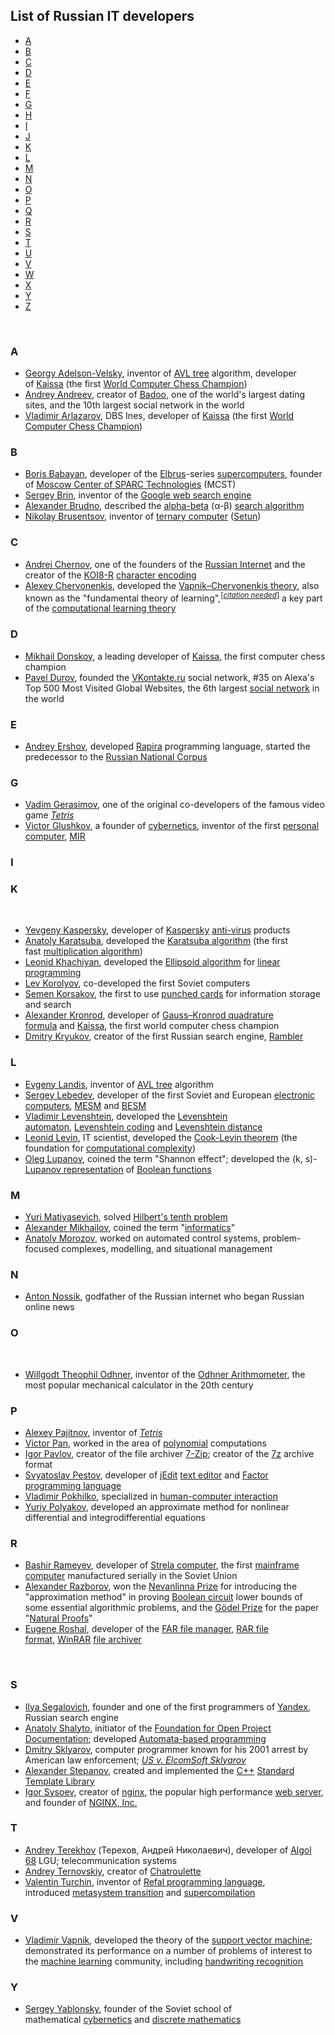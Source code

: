 <h2>List of Russian IT developers </h2>

<ul>
<li><a href="#A">A</a></li>
<li><a href="#B">B</a></li>
<li><a href="#C">C</a></li>
<li><a href="#D">D</a></li>
<li><a href="#E">E</a></li>
<li><a href="#F">F</a></li>
<li><a href="#G">G</a></li>
<li><a href="#H">H</a></li>
<li><a href="#I">I</a></li>
<li><a href="#J">J</a></li>
<li><a href="#K">K</a></li>
<li><a href="#L">L</a></li>
<li><a href="#M">M</a></li>
<li><a href="#N">N</a></li>
<li><a href="#O">O</a></li>
<li><a href="#P">P</a></li>
<li><a href="#Q">Q</a></li>
<li><a href="#R">R</a></li>
<li><a href="#S">S</a></li>
<li><a href="#T">T</a></li>
<li><a href="#U">U</a></li>
<li><a href="#V">V</a></li>
<li><a href="#W">W</a></li>
<li><a href="#X">X</a></li>
<li><a href="#Y">Y</a></li>
<li><a href="#Z">Z</a></li>
</ul>
</br>
<h3><span id="A" class="mw-headline">A</span></h3>
<ul>
<li><a title="Georgy Adelson-Velsky" href="https://en.wikipedia.org/wiki/Georgy_Adelson-Velsky">Georgy Adelson-Velsky</a>, inventor of&nbsp;<a title="AVL tree" href="https://en.wikipedia.org/wiki/AVL_tree">AVL tree</a>&nbsp;algorithm, developer of&nbsp;<a title="Kaissa" href="https://en.wikipedia.org/wiki/Kaissa">Kaissa</a>&nbsp;(the first&nbsp;<a class="mw-redirect" title="World Computer Chess Champion" href="https://en.wikipedia.org/wiki/World_Computer_Chess_Champion">World Computer Chess Champion</a>)</li>
<li><a title="Andrey Andreev" href="https://en.wikipedia.org/wiki/Andrey_Andreev">Andrey Andreev</a>, creator of&nbsp;<a title="Badoo" href="https://en.wikipedia.org/wiki/Badoo">Badoo</a>, one of the world's largest dating sites, and the 10th largest social network in the world</li>
<li><a title="Vladimir Arlazarov" href="https://en.wikipedia.org/wiki/Vladimir_Arlazarov">Vladimir Arlazarov</a>, DBS Ines, developer of&nbsp;<a title="Kaissa" href="https://en.wikipedia.org/wiki/Kaissa">Kaissa</a>&nbsp;(the first&nbsp;<a class="mw-redirect" title="World Computer Chess Champion" href="https://en.wikipedia.org/wiki/World_Computer_Chess_Champion">World Computer Chess Champion</a>)</li>
</ul>
<h3><span id="B" class="mw-headline">B</span></h3>
<ul>
<li><a title="Boris Babayan" href="https://en.wikipedia.org/wiki/Boris_Babayan">Boris Babayan</a>, developer of the&nbsp;<a title="Elbrus (computer)" href="https://en.wikipedia.org/wiki/Elbrus_(computer)">Elbrus</a>-series&nbsp;<a title="Supercomputer" href="https://en.wikipedia.org/wiki/Supercomputer">supercomputers</a>, founder of&nbsp;<a class="mw-redirect" title="Moscow Center of SPARC Technologies" href="https://en.wikipedia.org/wiki/Moscow_Center_of_SPARC_Technologies">Moscow Center of SPARC Technologies</a>&nbsp;(MCST)</li>
<li><a title="Sergey Brin" href="https://en.wikipedia.org/wiki/Sergey_Brin">Sergey Brin</a>, inventor of the&nbsp;<a class="mw-redirect" title="Google web search engine" href="https://en.wikipedia.org/wiki/Google_web_search_engine">Google web search engine</a></li>
<li><a title="Alexander Brudno" href="https://en.wikipedia.org/wiki/Alexander_Brudno">Alexander Brudno</a>, described the&nbsp;<a class="mw-redirect" title="Alpha-beta pruning" href="https://en.wikipedia.org/wiki/Alpha-beta_pruning">alpha-beta</a>&nbsp;(&alpha;-&beta;)&nbsp;<a title="Search algorithm" href="https://en.wikipedia.org/wiki/Search_algorithm">search algorithm</a></li>
<li><a title="Nikolay Brusentsov" href="https://en.wikipedia.org/wiki/Nikolay_Brusentsov">Nikolay Brusentsov</a>, inventor of&nbsp;<a title="Ternary computer" href="https://en.wikipedia.org/wiki/Ternary_computer">ternary computer</a>&nbsp;(<a title="Setun" href="https://en.wikipedia.org/wiki/Setun">Setun</a>)</li>
</ul>
<h3><span id="C" class="mw-headline">C</span></h3>
<ul>
<li><a title="Andrei Chernov" href="https://en.wikipedia.org/wiki/Andrei_Chernov">Andrei Chernov</a>, one of the founders of the&nbsp;<a title="Internet in Russian" href="https://en.wikipedia.org/wiki/Internet_in_Russian">Russian Internet</a>&nbsp;and the creator of the&nbsp;<a title="KOI8-R" href="https://en.wikipedia.org/wiki/KOI8-R">KOI8-R</a>&nbsp;<a title="Character encoding" href="https://en.wikipedia.org/wiki/Character_encoding">character encoding</a></li>
<li><a title="Alexey Chervonenkis" href="https://en.wikipedia.org/wiki/Alexey_Chervonenkis">Alexey Chervonenkis</a>, developed the&nbsp;<a title="Vapnik&ndash;Chervonenkis theory" href="https://en.wikipedia.org/wiki/Vapnik%E2%80%93Chervonenkis_theory">Vapnik&ndash;Chervonenkis theory</a>, also known as the "fundamental theory of learning",<sup class="noprint Inline-Template Template-Fact">[<em><a title="Wikipedia:Citation needed" href="https://en.wikipedia.org/wiki/Wikipedia:Citation_needed"><span title="This claim needs references to reliable sources. (July 2015)">citation needed</span></a></em>]</sup>&nbsp;a key part of the&nbsp;<a title="Computational learning theory" href="https://en.wikipedia.org/wiki/Computational_learning_theory">computational learning theory</a></li>
</ul>
<h3><span id="D" class="mw-headline">D</span></h3>
<ul>
<li><a title="Mikhail Donskoy" href="https://en.wikipedia.org/wiki/Mikhail_Donskoy">Mikhail Donskoy</a>, a leading developer of&nbsp;<a title="Kaissa" href="https://en.wikipedia.org/wiki/Kaissa">Kaissa</a>, the first computer chess champion</li>
<li><a title="Pavel Durov" href="https://en.wikipedia.org/wiki/Pavel_Durov">Pavel Durov</a>, founded the&nbsp;<a class="mw-redirect" title="VKontakte" href="https://en.wikipedia.org/wiki/VKontakte">VKontakte.ru</a>&nbsp;social network, #35 on Alexa's Top 500 Most Visited Global Websites, the 6th largest&nbsp;<a title="Social network" href="https://en.wikipedia.org/wiki/Social_network">social network</a>&nbsp;in the world</li>
</ul>
<h3><span id="E" class="mw-headline">E</span></h3>
<ul>
<li><a title="Andrey Ershov" href="https://en.wikipedia.org/wiki/Andrey_Ershov">Andrey Ershov</a>, developed&nbsp;<a title="Rapira" href="https://en.wikipedia.org/wiki/Rapira">Rapira</a>&nbsp;programming language, started the predecessor to the&nbsp;<a title="Russian National Corpus" href="https://en.wikipedia.org/wiki/Russian_National_Corpus">Russian National Corpus</a></li>
</ul>
<h3><span id="G" class="mw-headline">G</span></h3>
<ul>
<li><a title="Vadim Gerasimov" href="https://en.wikipedia.org/wiki/Vadim_Gerasimov">Vadim Gerasimov</a>, one of the original co-developers of the famous video game&nbsp;<em><a title="Tetris" href="https://en.wikipedia.org/wiki/Tetris">Tetris</a></em></li>
<li><a title="Victor Glushkov" href="https://en.wikipedia.org/wiki/Victor_Glushkov">Victor Glushkov</a>, a founder of&nbsp;<a title="Cybernetics" href="https://en.wikipedia.org/wiki/Cybernetics">cybernetics</a>, inventor of the first&nbsp;<a title="Personal computer" href="https://en.wikipedia.org/wiki/Personal_computer">personal computer</a>,&nbsp;<a title="MIR (computer)" href="https://en.wikipedia.org/wiki/MIR_(computer)">MIR</a></li>
</ul>
<h3><span id="I" class="mw-headline">I</span></h3>
<h3><span id="K" class="mw-headline">K</span></h3>
<div class="thumb tright">&nbsp;</div>
<ul>
<li><a class="mw-redirect" title="Yevgeny Kaspersky" href="https://en.wikipedia.org/wiki/Yevgeny_Kaspersky">Yevgeny Kaspersky</a>, developer of&nbsp;<a title="Kaspersky Lab" href="https://en.wikipedia.org/wiki/Kaspersky_Lab">Kaspersky</a>&nbsp;<a class="mw-redirect" title="Anti-virus program" href="https://en.wikipedia.org/wiki/Anti-virus_program">anti-virus</a>&nbsp;products</li>
<li><a title="Anatoly Karatsuba" href="https://en.wikipedia.org/wiki/Anatoly_Karatsuba">Anatoly Karatsuba</a>, developed the&nbsp;<a title="Karatsuba algorithm" href="https://en.wikipedia.org/wiki/Karatsuba_algorithm">Karatsuba algorithm</a>&nbsp;(the first fast&nbsp;<a title="Multiplication algorithm" href="https://en.wikipedia.org/wiki/Multiplication_algorithm">multiplication algorithm</a>)</li>
<li><a title="Leonid Khachiyan" href="https://en.wikipedia.org/wiki/Leonid_Khachiyan">Leonid Khachiyan</a>, developed the&nbsp;<a class="mw-redirect" title="Ellipsoid algorithm" href="https://en.wikipedia.org/wiki/Ellipsoid_algorithm">Ellipsoid algorithm</a>&nbsp;for&nbsp;<a title="Linear programming" href="https://en.wikipedia.org/wiki/Linear_programming">linear programming</a></li>
<li><a title="Lev Nikolayevich Korolyov" href="https://en.wikipedia.org/wiki/Lev_Nikolayevich_Korolyov">Lev Korolyov</a>, co-developed the first Soviet computers</li>
<li><a class="mw-redirect" title="Semen Korsakov" href="https://en.wikipedia.org/wiki/Semen_Korsakov">Semen Korsakov</a>, the first to use&nbsp;<a title="Punched card" href="https://en.wikipedia.org/wiki/Punched_card">punched cards</a>&nbsp;for information storage and search</li>
<li><a title="Alexander Kronrod" href="https://en.wikipedia.org/wiki/Alexander_Kronrod">Alexander Kronrod</a>, developer of&nbsp;<a title="Gauss&ndash;Kronrod quadrature formula" href="https://en.wikipedia.org/wiki/Gauss%E2%80%93Kronrod_quadrature_formula">Gauss&ndash;Kronrod quadrature formula</a>&nbsp;and&nbsp;<a title="Kaissa" href="https://en.wikipedia.org/wiki/Kaissa">Kaissa</a>, the first world computer chess champion</li>
<li><a class="new" title="Dmitry Kryukov (page does not exist)" href="https://en.wikipedia.org/w/index.php?title=Dmitry_Kryukov&amp;action=edit&amp;redlink=1">Dmitry Kryukov</a>, creator of the first Russian search engine,&nbsp;<a title="Rambler (portal)" href="https://en.wikipedia.org/wiki/Rambler_(portal)">Rambler</a></li>
</ul>
<h3><span id="L" class="mw-headline">L</span></h3>
<ul>
<li><a class="mw-redirect" title="Evgeny Landis" href="https://en.wikipedia.org/wiki/Evgeny_Landis">Evgeny Landis</a>, inventor of&nbsp;<a title="AVL tree" href="https://en.wikipedia.org/wiki/AVL_tree">AVL tree</a>&nbsp;algorithm</li>
<li><a class="mw-redirect" title="Sergey Alexeyevich Lebedev" href="https://en.wikipedia.org/wiki/Sergey_Alexeyevich_Lebedev">Sergey Lebedev</a>, developer of the first Soviet and European&nbsp;<a class="mw-redirect" title="Electronic computer" href="https://en.wikipedia.org/wiki/Electronic_computer">electronic computers</a>,&nbsp;<a title="MESM" href="https://en.wikipedia.org/wiki/MESM">MESM</a>&nbsp;and&nbsp;<a title="BESM" href="https://en.wikipedia.org/wiki/BESM">BESM</a></li>
<li><a title="Vladimir Levenshtein" href="https://en.wikipedia.org/wiki/Vladimir_Levenshtein">Vladimir Levenshtein</a>, developed the&nbsp;<a title="Levenshtein automaton" href="https://en.wikipedia.org/wiki/Levenshtein_automaton">Levenshtein automaton</a>,&nbsp;<a title="Levenshtein coding" href="https://en.wikipedia.org/wiki/Levenshtein_coding">Levenshtein coding</a>&nbsp;and&nbsp;<a title="Levenshtein distance" href="https://en.wikipedia.org/wiki/Levenshtein_distance">Levenshtein distance</a></li>
<li><a title="Leonid Levin" href="https://en.wikipedia.org/wiki/Leonid_Levin">Leonid Levin</a>, IT scientist, developed the&nbsp;<a class="mw-redirect" title="Cook-Levin theorem" href="https://en.wikipedia.org/wiki/Cook-Levin_theorem">Cook-Levin theorem</a>&nbsp;(the foundation for&nbsp;<a title="Computational complexity theory" href="https://en.wikipedia.org/wiki/Computational_complexity_theory">computational complexity</a>)</li>
<li><a title="Oleg Lupanov" href="https://en.wikipedia.org/wiki/Oleg_Lupanov">Oleg Lupanov</a>, coined the term "Shannon effect"; developed the (k, s)-<a title="Lupanov representation" href="https://en.wikipedia.org/wiki/Lupanov_representation">Lupanov representation</a>&nbsp;of&nbsp;<a title="Boolean function" href="https://en.wikipedia.org/wiki/Boolean_function">Boolean functions</a></li>
</ul>
<h3><span id="M" class="mw-headline">M</span></h3>
<ul>
<li><a title="Yuri Matiyasevich" href="https://en.wikipedia.org/wiki/Yuri_Matiyasevich">Yuri Matiyasevich</a>, solved&nbsp;<a title="Hilbert's tenth problem" href="https://en.wikipedia.org/wiki/Hilbert%27s_tenth_problem">Hilbert's tenth problem</a></li>
<li><a title="Alexander Ivanovich Mikhailov" href="https://en.wikipedia.org/wiki/Alexander_Ivanovich_Mikhailov">Alexander Mikhailov</a>, coined the term "<a class="mw-redirect" title="Informatics (academic field)" href="https://en.wikipedia.org/wiki/Informatics_(academic_field)">informatics</a>"</li>
<li><a class="mw-redirect" title="Anatoliy A. Morozov" href="https://en.wikipedia.org/wiki/Anatoliy_A._Morozov">Anatoly Morozov</a>, worked on automated control systems, problem-focused complexes, modelling, and situational management</li>
</ul>
<h3><span id="N" class="mw-headline">N</span></h3>
<ul>
<li><a title="Anton Nossik" href="https://en.wikipedia.org/wiki/Anton_Nossik">Anton Nossik</a>, godfather of the Russian internet who began Russian online news</li>
</ul>
<h3><span id="O" class="mw-headline">O</span></h3>
<div class="thumb tright">&nbsp;</div>
<ul>
<li><a title="Willgodt Theophil Odhner" href="https://en.wikipedia.org/wiki/Willgodt_Theophil_Odhner">Willgodt Theophil Odhner</a>, inventor of the&nbsp;<a title="Odhner Arithmometer" href="https://en.wikipedia.org/wiki/Odhner_Arithmometer">Odhner Arithmometer</a>, the most popular mechanical calculator in the 20th century</li>
</ul>
<h3><span id="P" class="mw-headline">P</span></h3>
<ul>
<li><a title="Alexey Pajitnov" href="https://en.wikipedia.org/wiki/Alexey_Pajitnov">Alexey Pajitnov</a>, inventor of&nbsp;<em><a title="Tetris" href="https://en.wikipedia.org/wiki/Tetris">Tetris</a></em></li>
<li><a title="Victor Pan" href="https://en.wikipedia.org/wiki/Victor_Pan">Victor Pan</a>, worked in the area of&nbsp;<a title="Polynomial" href="https://en.wikipedia.org/wiki/Polynomial">polynomial</a>&nbsp;computations</li>
<li><a class="mw-redirect" title="Igor Pavlov (programmer)" href="https://en.wikipedia.org/wiki/Igor_Pavlov_(programmer)">Igor Pavlov</a>, creator of the file archiver&nbsp;<a title="7-Zip" href="https://en.wikipedia.org/wiki/7-Zip">7-Zip</a>; creator of the&nbsp;<a title="7z" href="https://en.wikipedia.org/wiki/7z">7z</a>&nbsp;archive format</li>
<li><a class="mw-redirect" title="Svyatoslav Pestov" href="https://en.wikipedia.org/wiki/Svyatoslav_Pestov">Svyatoslav Pestov</a>, developer of&nbsp;<a title="JEdit" href="https://en.wikipedia.org/wiki/JEdit">jEdit</a>&nbsp;<a title="Text editor" href="https://en.wikipedia.org/wiki/Text_editor">text editor</a>&nbsp;and&nbsp;<a class="mw-redirect" title="Factor programming language" href="https://en.wikipedia.org/wiki/Factor_programming_language">Factor programming language</a></li>
<li><a title="Vladimir Pokhilko" href="https://en.wikipedia.org/wiki/Vladimir_Pokhilko">Vladimir Pokhilko</a>, specialized in&nbsp;<a class="mw-redirect" title="Human-computer interaction" href="https://en.wikipedia.org/wiki/Human-computer_interaction">human-computer interaction</a></li>
<li><a title="Yuriy Polyakov" href="https://en.wikipedia.org/wiki/Yuriy_Polyakov">Yuriy Polyakov</a>, developed an approximate method for nonlinear differential and integrodifferential equations</li>
</ul>
<h3><span id="R" class="mw-headline">R</span></h3>
<ul>
<li><a class="mw-redirect" title="Bashir Rameyev" href="https://en.wikipedia.org/wiki/Bashir_Rameyev">Bashir Rameyev</a>, developer of&nbsp;<a title="Strela computer" href="https://en.wikipedia.org/wiki/Strela_computer">Strela computer</a>, the first&nbsp;<a title="Mainframe computer" href="https://en.wikipedia.org/wiki/Mainframe_computer">mainframe computer</a>&nbsp;manufactured serially in the Soviet Union</li>
<li><a title="Alexander Razborov" href="https://en.wikipedia.org/wiki/Alexander_Razborov">Alexander Razborov</a>, won the&nbsp;<a title="Nevanlinna Prize" href="https://en.wikipedia.org/wiki/Nevanlinna_Prize">Nevanlinna Prize</a>&nbsp;for introducing the "approximation method" in proving&nbsp;<a title="Boolean circuit" href="https://en.wikipedia.org/wiki/Boolean_circuit">Boolean circuit</a>&nbsp;lower bounds of some essential algorithmic problems, and the&nbsp;<a title="G&ouml;del Prize" href="https://en.wikipedia.org/wiki/G%C3%B6del_Prize">G&ouml;del Prize</a>&nbsp;for the paper "<a title="Natural proof" href="https://en.wikipedia.org/wiki/Natural_proof">Natural Proofs</a>"</li>
<li><a title="Eugene Roshal" href="https://en.wikipedia.org/wiki/Eugene_Roshal">Eugene Roshal</a>, developer of the&nbsp;<a class="mw-redirect" title="FAR file manager" href="https://en.wikipedia.org/wiki/FAR_file_manager">FAR file manager</a>,&nbsp;<a class="mw-redirect" title="RAR file format" href="https://en.wikipedia.org/wiki/RAR_file_format">RAR file format</a>,&nbsp;<a title="WinRAR" href="https://en.wikipedia.org/wiki/WinRAR">WinRAR</a>&nbsp;<a title="File archiver" href="https://en.wikipedia.org/wiki/File_archiver">file archiver</a></li>
</ul>
<div class="thumb tright">&nbsp;</div>
<h3><span id="S" class="mw-headline">S</span></h3>
<ul>
<li><a title="Ilya Segalovich" href="https://en.wikipedia.org/wiki/Ilya_Segalovich">Ilya Segalovich</a>, founder and one of the first programmers of&nbsp;<a title="Yandex" href="https://en.wikipedia.org/wiki/Yandex">Yandex</a>, Russian search engine</li>
<li><a title="Anatoly Shalyto" href="https://en.wikipedia.org/wiki/Anatoly_Shalyto">Anatoly Shalyto</a>, initiator of the&nbsp;<a title="Foundation for Open Project Documentation" href="https://en.wikipedia.org/wiki/Foundation_for_Open_Project_Documentation">Foundation for Open Project Documentation</a>; developed&nbsp;<a title="Automata-based programming" href="https://en.wikipedia.org/wiki/Automata-based_programming">Automata-based programming</a></li>
<li><a class="mw-redirect" title="Dmitry Sklyarov" href="https://en.wikipedia.org/wiki/Dmitry_Sklyarov">Dmitry Sklyarov</a>, computer programmer known for his 2001 arrest by American law enforcement;&nbsp;<em><a class="mw-redirect" title="US v. ElcomSoft Sklyarov" href="https://en.wikipedia.org/wiki/US_v._ElcomSoft_Sklyarov">US v. ElcomSoft Sklyarov</a></em></li>
<li><a title="Alexander Stepanov" href="https://en.wikipedia.org/wiki/Alexander_Stepanov">Alexander Stepanov</a>, created and implemented the&nbsp;<a title="C++" href="https://en.wikipedia.org/wiki/C%2B%2B">C++</a>&nbsp;<a title="Standard Template Library" href="https://en.wikipedia.org/wiki/Standard_Template_Library">Standard Template Library</a></li>
<li><a title="Igor Sysoev" href="https://en.wikipedia.org/wiki/Igor_Sysoev">Igor Sysoev</a>, creator of&nbsp;<a title="Nginx" href="https://en.wikipedia.org/wiki/Nginx">nginx</a>, the popular high performance&nbsp;<a title="Web server" href="https://en.wikipedia.org/wiki/Web_server">web server</a>, and founder of&nbsp;<a class="mw-redirect" title="NGINX, Inc." href="https://en.wikipedia.org/wiki/NGINX,_Inc.">NGINX, Inc.</a></li>
</ul>
<h3><span id="T" class="mw-headline">T</span></h3>
<ul>
<li><a title="Andrey Terekhov" href="https://en.wikipedia.org/wiki/Andrey_Terekhov">Andrey Terekhov</a>&nbsp;(Терехов, Андрей Николаевич), developer of&nbsp;<a class="mw-redirect" title="Algol 68" href="https://en.wikipedia.org/wiki/Algol_68">Algol 68</a>&nbsp;LGU; telecommunication systems</li>
<li><a class="mw-redirect" title="Andrey Ternovskiy" href="https://en.wikipedia.org/wiki/Andrey_Ternovskiy">Andrey Ternovskiy</a>, creator of&nbsp;<a title="Chatroulette" href="https://en.wikipedia.org/wiki/Chatroulette">Chatroulette</a></li>
<li><a title="Valentin Turchin" href="https://en.wikipedia.org/wiki/Valentin_Turchin">Valentin Turchin</a>, inventor of&nbsp;<a class="mw-redirect" title="Refal programming language" href="https://en.wikipedia.org/wiki/Refal_programming_language">Refal programming language</a>, introduced&nbsp;<a title="Metasystem transition" href="https://en.wikipedia.org/wiki/Metasystem_transition">metasystem transition</a>&nbsp;and&nbsp;<a class="mw-redirect" title="Supercompilation" href="https://en.wikipedia.org/wiki/Supercompilation">supercompilation</a></li>
</ul>
<h3><span id="V" class="mw-headline">V</span></h3>
<ul>
<li><a title="Vladimir Vapnik" href="https://en.wikipedia.org/wiki/Vladimir_Vapnik">Vladimir Vapnik</a>, developed the theory of the&nbsp;<a title="Support vector machine" href="https://en.wikipedia.org/wiki/Support_vector_machine">support vector machine</a>; demonstrated its performance on a number of problems of interest to the&nbsp;<a title="Machine learning" href="https://en.wikipedia.org/wiki/Machine_learning">machine learning</a>&nbsp;community, including&nbsp;<a title="Handwriting recognition" href="https://en.wikipedia.org/wiki/Handwriting_recognition">handwriting recognition</a></li>
</ul>
<h3><span id="Y" class="mw-headline">Y</span></h3>
<ul>
<li><a title="Sergey Yablonsky" href="https://en.wikipedia.org/wiki/Sergey_Yablonsky">Sergey Yablonsky</a>, founder of the Soviet school of mathematical&nbsp;<a title="Cybernetics" href="https://en.wikipedia.org/wiki/Cybernetics">cybernetics</a>&nbsp;and&nbsp;<a title="Discrete mathematics" href="https://en.wikipedia.org/wiki/Discrete_mathematics">discrete mathematics</a></li>
</ul>
<div id="gtx-trans" style="position: absolute; left: 6px; top: 402.859px;">&nbsp;</div>

